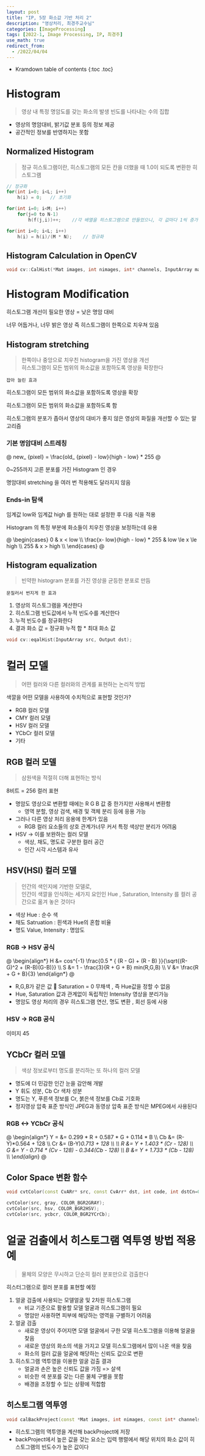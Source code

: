 ```yaml
---
layout: post
title: "IP, 5장 화소값 기반 처리 2"
description: "영상처리, 최경주교수님"
categories: [ImageProcessing]
tags: [2022-1, Image Processing, IP, 최경주]
use_math: true
redirect_from:
  - /2022/04/04
---
```


* Kramdown table of contents
{:toc .toc} 

# Histogram

> 영상 내 특정 명암도를 갖는 화소의 발생 빈도를 나타내는 수의 집합

- 영상의 명암대비, 밝기값 분포 등의 정보 제공
- 공간적인 정보를 반영하지는 못함

## Normalized Histogram

> 정규 히스토그램이란, 히스토그램의 모든 칸을 더했을 때 1.0이 되도록 변환한 히스토그램

~~~ c++
// 정규화
for(int i=0; i<L; i++)
    h(i) = 0;   // 초기화

for(int i=0; i<M; i++)
    for(j=0 to N-1)
        h(f(j,i))++;    //각 배열을 히스토그램으로 만들었으니, 각 값마다 1씩 증가

for(int i=0; i<L; i++)
    h(i) = h(i)/(M * N);    // 정규화
~~~

## Histogram Calculation in OpenCV

~~~ c++
void cv::CalHist(*Mat images, int nimages, int* channels, InputArray mask, OutputArray hist, int dims, int* histSize, float** ranges, bool uniform=true, bool accumulate=false)
~~~


# Histogram Modification

히스토그램 개선이 필요한 영상 = 낮은 명암 대비

너무 어둡거나, 너무 밝은 영상 즉 히스토그램이 한쪽으로 치우쳐 있음

## Histogram stretching

> 한쪽이나 중앙으로 치우친 histogram을 가진 영상을 개선              
> 히스토그램이 모든 범위의 화소값을 포함하도록 영상을 확장한다

`잡아 늘린 효과`

히스토그램이 모든 범위의 화소값을 포함하도록 영상을 확장

히스토그램이 모든 범위의 화소값을 포함하도록 함

히스토그램의 분포가 좁아서 영상의 대비가 좋지 않은 영상의 화질을 개선할 수 있는 알고리즘

### 기본 명암대비 스트레칭

@
new_ {pixel} = \frac{old_ {pixel} - low}{high - low} * 255
@

0~255까지 고른 분포를 가진 Histogram 인 경우

명암대비 stretching 을 여러 번 적용해도 달라지지 않음

### Ends-in 탐색

임계값 low와 임계값 high 를 원하는 대로 설정한 후 다음 식을 적용

Histogram 의 특정 부분에 화소들이 치우친 영상을 보정하는데 유용

@
\begin{cases}
0 & x < low \\\ 
\frac{x- low}{high - low} * 255 & low \le x \le high \\\ 
255 & x > high \\\ 
\end{cases}
@


## Histogram equalization 

> 빈약한 histogram 분포를 가진 영상을 균등한 분포로 만듬

`문질러서 번지게 한 효과`


1. 영상의 히스토그램을 계산한다
2. 히스토그램 빈도값에서 누적 빈도수를 계산한다
3. 누적 빈도수를 정규화한다
4. 결과 화소 값 = 정규화 누적 합 * 최대 화소 값

~~~ c++
void cv::eqalHist(InputArray src, Output dst);
~~~

# 컬러 모델

> 어떤 컬러와 다른 컬러와의 관계를 표현하는 논리적 방법

색깔을 어떤 모델을 사용하여 수치적으로 표현할 것인가?

- RGB 컬러 모델
- CMY 컬러 모델
- HSV 컬러 모델
- YCbCr 컬러 모델
- 기타

## RGB 컬러 모델

> 삼원색을 적절히 더해 표현하는 방식

8비트 = 256 컬러 표현 

- 명암도 영상으로 변환할 때에는 R G B 값 중 한가지만 사용해서 변환함
    - 영역 분할, 영상 검색, 배경 및 객체 분리 등에 응용 가능
- 그러나 다른 영상 처리 응용에 한계가 있음
    - RGB 컬러 요소들의 상호 관계가너무 커서 특정 색상만 분리가 어려움
- HSV -> 이를 보완하는 컬러 모델
    - 색상, 채도, 명도로 구분한 컬러 공간
    - 인간 시각 시스템과 유사

## HSV(HSI) 컬러 모델

> 인간의 색인지에 기반한 모델로,     
> 인간이 색깔을 인식하는 세가지 요인인 Hue , Saturation, Intensity 를 컬러 공간으로 옮겨 놓은 것이다

- 색상 Hue : 순수 색
- 채도 Satruation : 흰색과 Hue의 혼합 비율
- 명도 Value, Intensity : 명암도

### RGB -> HSV 공식

@
\begin{align*}
H &= cos^{-1} \frac{0.5 * \{ (R - G) + (R - B) \}}{\sqrt{(R-G)^2 + (R-B)(G-B)}} \\\ 
S &= 1 - \frac{3}{R + G + B} min(R,G,B) \\\ 
V &= \frac{R + G + B}{3}
\end{align*}
@

- R,G,B가 같은 값  Saturation = 0 무채색 , 즉 Hue값을 정할 수 없음
- Hue, Saturation 값과 관계없이 독립적인 Intensity 영상을 분리가능
- 명암도 영상 처리의 경우 히스토그램 연산, 명도 변환 , 회선 등에 사용

### HSV -> RGB 공식

이미지 45

## YCbCr 컬러 모델

> 색상 정보로부터 명도를 분리하는 또 하나의 컬러 모델

- 명도에 더 민감한 인간 눈을 감안해 개발
- Y 휘도 성분, Cb Cr 색차 성분
- 명도는 Y, 푸른색 정보를 Cr, 붉은색 정보를 Cb료 기호화
- 정지영상 압축 표준 방식인 JPEG과 동영상 압축 표준 방식은 MPEG에서 사용된다

### RGB <-> YCbCr 공식
@
\begin{align*}
Y = &= 0.299 * R + 0.587 * G + 0.114 * B \\\ 
Cb &= (R-Y)*0.564 + 128 \\\ 
Cr &= (B-Y)*0.713 + 128 \\\ 
\\\ 
R &= Y + 1.403 * (Cr - 128) \\\ 
G &= Y - 0.714 * (Cv - 128) - 0.344(Cb - 128) \\\ 
B &= Y + 1.733 * (Cb - 128) \\\ 
\end{align*}
@

## Color Space 변환 함수

~~~ c++
void cvtColor(const CvARr* src, const CvArr* dst, int code, int dstCn=0);

cvtColor(src, gray, COLOR_BGR2GRAY);
cvtColor(src, hsv, COLOR_BGR2HSV);
cvtColor(src, ycbcr, COLOR_BGR2YCrCb);
~~~

# 얼굴 검출에서 히스토그램 역투영 방법 적용 예

> 물체의 모양은 무시하고 단순히 컬러 분포만으로 검출한다

히스터그램으로 컬러 분포를 표현할 예정

1. 얼굴 검출에 사용되는 모델얼굴 및 2차원 히스토그램
    - 비교 기준으로 활용할 모델 얼굴과 히스토그램이 필요
    - 명암만 사용하면 피부에 해당하는 영역을 구별하기 어려움
2. 얼굴 검출
    - 새로운 영상이 주어지면 모델 얼굴에서 구한 모델 히스토그램을 이용해 얼굴을 찾음
    - 새로운 영상의 화소의 색을 가지고 모델 히스토그램에서 많이 나온 색을 찾음
    - 화소의 컬러 값을 얼굴에 해당하는 신뢰도 값으로 변환
3. 히스토그램 역투영을 이용한 얼굴 검출 결과
    - 얼굴과 손은 높은 신뢰도 값을 가짐 => 살색
    - 비슷한 색 분포를 갖는 다른 물체 구별을 못함
    - 배경을 조정할 수 있는 상황에 적합함

## 히스토그램 역투영

~~~ c++
void calBackProject(const *Mat images, int nimages, const int* channels, const SpareMat& hist, OutputArray backProject, const float** ranges, double scale=1, bool uniform=true);
~~~

- 히스토그램의 역투영을 계산해 backProject에 저장
- backProject에서 높은 값을 갖는 요소는 입력 행렬에서 해당 위치의 화소 값이 히스토그램의 빈도수가 높은 값이다
